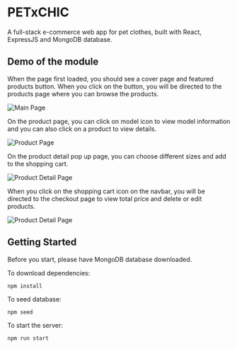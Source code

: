 
# PETxCHIC
A full-stack e-commerce web app for pet clothes, built with React, ExpressJS and MongoDB database.


## Demo of the module
When the page first loaded, you should see a cover page and featured products button. When you click on the button, you will be directed to the products page where you can browse the products.

![Main Page](https://media.giphy.com/media/co0cvSt7kxIwbAfrVi/giphy.gif)


On the product page, you can click on model icon to view model information and you can also click on a product to view details.

![Product Page](https://media.giphy.com/media/lpyDhcWS4Z7S0IFdTG/giphy.gif)


On the product detail pop up page, you can choose different sizes and add to the shopping cart.

![Product Detail Page](https://media.giphy.com/media/XcdnKYMkbBCVUNvGlb/giphy.gif)


When you click on the shopping cart icon on the navbar, you will be directed to the checkout page to view total price and delete or edit products.

![Product Detail Page](https://media.giphy.com/media/efNwBkNTl3ffMKO279/giphy.gif)


## Getting Started
Before you start, please have MongoDB database downloaded.

To download dependencies:
```
npm install
```

To seed database:
```
npm seed
```

To start the server:
```
npm run start
```

